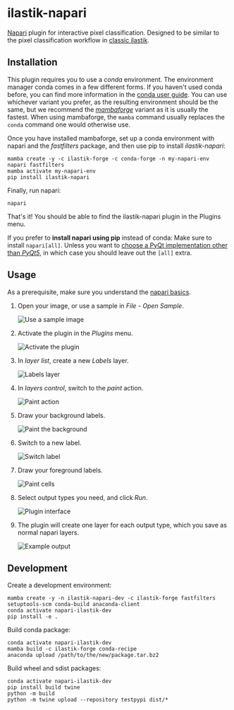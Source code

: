 # ilastik-napari

[Napari][napari] plugin for interactive pixel classification.
Designed to be similar to the pixel classification workflow in [classic ilastik][ilastik].

## Installation

This plugin requires you to use a _conda_ environment. The environment manager conda comes in a few different forms.
If you haven't used conda before, you can find more information in the [conda user guide][conda-user-guide].
You can use whichever variant you prefer, as the resulting environment should be the same, but we recommend the [_mambaforge_][mambaforge] variant as it is usually the fastest.
When using mambaforge, the `mamba` command usually replaces the `conda` command one would otherwise use.

Once you have installed mambaforge, set up a conda environment with napari and the _fastfilters_ package, and then use pip to install _ilastik-napari_:
```shell
mamba create -y -c ilastik-forge -c conda-forge -n my-napari-env napari fastfilters
mamba activate my-napari-env
pip install ilastik-napari
```

Finally, run napari:
```shell
napari
```
That's it! You should be able to find the ilastik-napari plugin in the Plugins menu.

If you prefer to __install napari using pip__ instead of conda:
Make sure to install `napari[all]`.
Unless you want to [choose a PyQt implementation other than _PyQt5_][napari-pyqt], in which case you should leave out the `[all]` extra.

## Usage

As a prerequisite, make sure you understand the [napari basics][napari-quickstart].

1. Open your image, or use a sample in _File - Open Sample_.

   ![Use a sample image](https://ilastik.org/assets/ilastik-napari/image-sample.png "Use a sample image")

2. Activate the plugin in the _Plugins_ menu.

   ![Activate the plugin](https://ilastik.org/assets/ilastik-napari/activation.png "Activate the plugin")

3. In _layer list_, create a new _Labels_ layer.

   ![Labels layer](https://ilastik.org/assets/ilastik-napari/labels-layer.png "Labels layer")

4. In _layers control_, switch to the _paint_ action.

   ![Paint action](https://ilastik.org/assets/ilastik-napari/paint-action.png "Paint action")

5. Draw your background labels.

   ![Paint the background](https://ilastik.org/assets/ilastik-napari/draw-background.png "Paint the background")

6. Switch to a new label.

   ![Switch label](https://ilastik.org/assets/ilastik-napari/new-label.png "Switch label")

7. Draw your foreground labels.

   ![Paint cells](https://ilastik.org/assets/ilastik-napari/draw-cells.png "Paint cells")

8. Select output types you need, and click _Run_.

   ![Plugin interface](https://ilastik.org/assets/ilastik-napari/interface.png "Plugin interface")

9. The plugin will create one layer for each output type, which you save as normal napari layers.

   ![Example output](https://ilastik.org/assets/ilastik-napari/example.png "Example output")

## Development

Create a development environment:
```
mamba create -y -n ilastik-napari-dev -c ilastik-forge fastfilters setuptools-scm conda-build anaconda-client
conda activate napari-ilastik-dev
pip install -e .
```

Build conda package:
```
conda activate napari-ilastik-dev
mamba build -c ilastik-forge conda-recipe
anaconda upload /path/to/the/new/package.tar.bz2
```

Build wheel and sdist packages:
```
conda activate napari-ilastik-dev
pip install build twine
python -m build
python -m twine upload --repository testpypi dist/*
```

[napari]: https://napari.org/
[ilastik]: https://www.ilastik.org/
[conda-user-guide]: https://docs.conda.io/projects/conda/en/latest/user-guide/index.html
[miniconda]: https://docs.conda.io/en/latest/miniconda.html
[mambaforge]: https://github.com/conda-forge/miniforge#mambaforge
[napari-quickstart]: https://napari.org/tutorials/fundamentals/quick_start.html
[napari-pyqt]: https://napari.org/stable/plugins/best_practices.html#don-t-include-pyside2-or-pyqt5-in-your-plugin-s-dependencies
